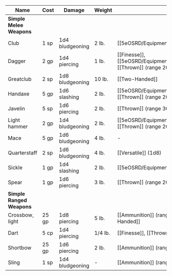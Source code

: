 | Name                       | Cost  | Damage          | Weight  | Properties                                             |
|----------------------------|-------|-----------------|---------|--------------------------------------------------------|
| **Simple Melee Weapons**   |       |                 |         |                                                        |
| Club                       | 1 sp  | 1d4 bludgeoning | 2 lb.   | [[5eOSRD/Equipment/Items/Weapons/Properties/Light]]                                                  |
| Dagger                     | 2 gp  | 1d4 piercing    | 1 lb.   | [[Finesse]], [[5eOSRD/Equipment/Items/Weapons/Properties/Light]], [[Thrown]] (range 20/60)                   |
| Greatclub                  | 2 sp  | 1d8 bludgeoning | 10 lb.  | [[Two-Handed]]                                             |
| Handaxe                    | 5 gp  | 1d6 slashing    | 2 lb.   | [[5eOSRD/Equipment/Items/Weapons/Properties/Light]], [[Thrown]] (range 20/60)                            |
| Javelin                    | 5 sp  | 1d6 piercing    | 2 lb.   | [[Thrown]] (range 30/120)                                  |
| Light hammer               | 2 gp  | 1d4 bludgeoning | 2 lb.   | [[5eOSRD/Equipment/Items/Weapons/Properties/Light]], [[Thrown]] (range 20/60)                            |
| Mace                       | 5 gp  | 1d6 bludgeoning | 4 lb.   | -                                                      |
| Quarterstaff               | 2 sp  | 1d6 bludgeoning | 4 lb.   | [[Versatile]] (1d8)                                        |
| Sickle                     | 1 gp  | 1d4 slashing    | 2 lb.   | [[5eOSRD/Equipment/Items/Weapons/Properties/Light]]                                                  |
| Spear                      | 1 gp  | 1d6 piercing    | 3 lb.   | [[Thrown]] (range 20/60), [[Versatile]] (1d8)                  |
| **Simple Ranged Weapons**  |       |                 |         |                                                        |
| Crossbow, light            | 25 gp | 1d8 piercing    | 5 lb.   | [[Ammunition]] (range 80/320), [[Loading]], [[Two-Handed]]         |
| Dart                       | 5 cp  | 1d4 piercing    | 1/4 lb. | [[Finesse]], [[Thrown]] (range 20/60)                          |
| Shortbow                   | 25 gp | 1d6 piercing    | 2 lb.   | [[Ammunition]] (range 80/320), [[Two-Handed]]                 |
| Sling                      | 1 sp  | 1d4 bludgeoning | -       | [[Ammunition]] (range 30/120)                              |
